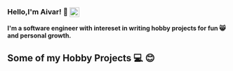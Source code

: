 ### Hello,I'm Aivar! 👋 [<img align="center" alt="aivaraleksiev | LinkedIn" width="22px" src="https://cdn.jsdelivr.net/npm/simple-icons@v3/icons/linkedin.svg" />][linkedin]
**I'm a software engineer with intereset in writing hobby projects for fun :smile_cat: and personal growth.**


## Some of my Hobby Projects ‍:computer:  :blush:



[linkedin]: https://bg.linkedin.com/in/aivar-aleksiev-088463214

